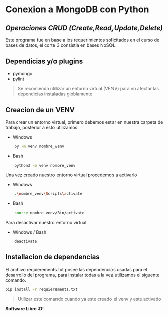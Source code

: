 # Conexion a MongoDB con Python 

## _Operaciones CRUD (Create,Read,Update,Delete)_

Este programa fue en base a los requerimientos solicitados en el curso de bases de datos, el corte 3 consistia en bases
NoSQL.

## Dependicias y/o plugins

- pymongo
- pylint

> Se recomienda utilizar un entorno virtual (VENV)
> para no afectar las dependicias instaladas globlamente

## Creacion de un VENV
Para crear un entorno virtual, primero debemos estar en nuestra carpeta de trabajo, posterior a esto utilizamos

- Windows
```sh
    py -m venv nombre_venv
```
- Bash
```sh
    python3 -m venv nombre_venv
```

Una vez creado nuestro entorno virtual procedemos a activarlo

- Windows
```sh
    .\nombre_venv\Scripts\activate
```
- Bash
```sh
    source nombre_venv/Bin/activate
```

Para desactivar nuestro entorno virtual

- Windows / Bash
```sh
    deactivate 
```

## Installacion de dependencias
El archivo requierements.txt posee las dependencias usadas para el desarrollo del programa, para instalar todas a la vez
utilizamos el siguente comando.

```sh
pip install -r requierements.txt
```
> Utilizar este comando cuando ya este creado el venv y este activado


**Software Libre :D!**